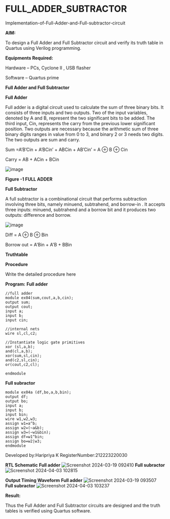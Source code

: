 # FULL_ADDER_SUBTRACTOR

Implementation-of-Full-Adder-and-Full-subtractor-circuit

**AIM:**

To design a Full Adder and Full Subtractor circuit and verify its truth table in Quartus using Verilog programming.

**Equipments Required:**

Hardware – PCs, Cyclone II , USB flasher

Software – Quartus prime

**Full Adder and Full Subtractor**

**Full Adder**

Full adder is a digital circuit used to calculate the sum of three binary bits. It consists of three inputs and two outputs. Two of the input variables, denoted by A and B, represent the two significant bits to be added. The third input, Cin, represents the carry from the previous lower significant position. Two outputs are necessary because the arithmetic sum of three binary digits ranges in value from 0 to 3, and binary 2 or 3 needs two digits. The two outputs are sum and carry.

Sum =A’B’Cin + A’BCin’ + ABCin + AB’Cin’ = A ⊕ B ⊕ Cin 

Carry = AB + ACin + BCin

![image](https://github.com/naavaneetha/FULL_ADDER_SUBTRACTOR/assets/154305477/0f30ba51-5ffb-4198-845f-18e054f675e7)

**Figure -1 FULL ADDER**

**Full Subtractor**

A full subtractor is a combinational circuit that performs subtraction involving three bits, namely minuend, subtrahend, and borrow-in . It accepts three inputs: minuend, subtrahend and a borrow bit and it produces two outputs: difference and borrow.

![image](https://github.com/naavaneetha/FULL_ADDER_SUBTRACTOR/assets/154305477/02b24f51-ab51-4304-9ad6-7b81ffc1ead5)

Diff = A ⊕ B ⊕ Bin 

Borrow out = A'Bin + A'B + BBin

**Truthtable**

**Procedure**

Write the detailed procedure here

**Program:**
**Full adder**
```
//full adder 
module ex04(sum,cout,a,b,cin);
output sum;
output cout;
input a;
input b;
input cin;

//internal nets
wire sl,cl,c2;

//Instantiate logic gate primitives
xor (sl,a,b);
and(cl,a,b);
xor(sum,sl,cin);
and(c2,sl,cin);
or(cout,c2,cl);

endmodule
```
**Full subractor**
```
module ex04a (df,bo,a,b,bin);
output df;
output bo;
input a;
input b;
input bin;
wire w1,w2,w3;
assign w1=a^b;
assign w2=(~a&b);
assign w3=(~w1&bin);
assign df=w1^bin;
assign bo=w2|w3;
endmodule
```
 Developed by:Haripriya K
 RegisterNumber:212223220030


**RTL Schematic**
**Full adder**
![Screenshot 2024-03-19 092410](https://github.com/Haripriya132006/FULL_ADDER_SUBTRACTOR/assets/144870747/87dbcb76-fd59-44ba-bb28-d3656f62d911)
**Full subractor**
![Screenshot 2024-04-03 102815](https://github.com/Haripriya132006/FULL_ADDER_SUBTRACTOR/assets/144870747/6490e095-30ff-4315-b919-41ee83aebf7b)

**Output Timing Waveform**
**Full adder**
![Screenshot 2024-03-19 093507](https://github.com/Haripriya132006/FULL_ADDER_SUBTRACTOR/assets/144870747/cb233d4e-75ec-4674-a081-2b49812f48fd)
**Full subractor**
![Screenshot 2024-04-03 103237](https://github.com/Haripriya132006/FULL_ADDER_SUBTRACTOR/assets/144870747/94b847af-5dea-491e-adb2-3f8964806935)

**Result:**

Thus the Full Adder and Full Subtractor circuits are designed and the truth tables is verified using Quartus software.



